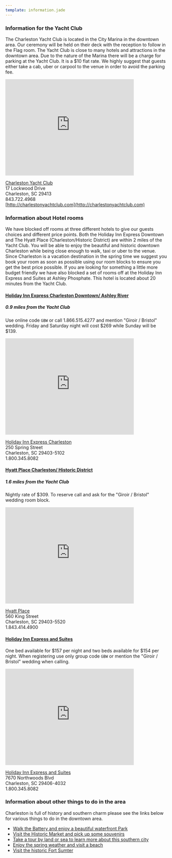 ```yaml
---
template: information.jade
---
```


### Information for the Yacht Club

The Charleston Yacht Club is located in the City Marina in the downtown area. Our ceremony will be held on their deck with the reception to follow in the Flag room. The Yacht Club is close to many hotels and attractions in the downtown area. Due to the nature of the Marina there will be a charge for parking at the Yacht Club. It is a $10 flat rate. We highly suggest that guests either take a cab, uber or carpool to the venue in order to avoid the parking fee.

<iframe src="https://www.google.com/maps/embed?pb=!1m18!1m12!1m3!1d3354.4674520363997!2d-79.9522506!3d32.7798626!2m3!1f0!2f0!3f0!3m2!1i1024!2i768!4f13.1!3m3!1m2!1s0x88fe7a3a7367e857%3A0xee7d456c89ee9f03!2sCharleston+Yacht+Club!5e0!3m2!1sen!2sus!4v1438754944645" width="400" height="300" frameborder="0" style="border:0" allowfullscreen></iframe>

[Charleston Yacht Club](http://charlestonyachtclub.com/)<br/>
17 Lockwood Drive<br/>
Charleston, SC 29413<br/>
843.722.4968<br/>
[http://charlestonyachtclub.com](http://charlestonyachtclub.com)

### Information about Hotel rooms

We have blocked off rooms at three different hotels to give our guests choices
and different price points. Both the Holiday Inn Express Downtown and The Hyatt
Place (Charleston/Historic District) are within 2 miles of the Yacht Club. You
will be able to enjoy the beautiful and historic downtown Charleston while being
close enough to walk, taxi or uber to the venue. Since Charleston is a vacation
destination in the spring time we suggest you book your room as soon as possible
using our room blocks to ensure you get the best price possible. If you are
looking for something a little more budget friendly we have also blocked a set
of rooms off at the Holiday Inn Express and Suites at Ashley Phosphate. This
hotel is located about 20 minutes from the Yacht Club.

#### [Holiday Inn Express Charleston Downtown/ Ashley River](http://www.hiexpress.com/redirect?path=hd&brandCode=ex&localeCode=en&regionCode=1&hotelCode=CHSLD&_PMID=99801505&GPC=GBW)
##### 0.9 miles from the Yacht Club

Use online code `GBW` or call 1.866.515.4277 and mention "Giroir / Bristol"
wedding. Friday and Saturday night will cost $269 while Sunday will be $139.

<iframe src="https://www.google.com/maps/embed?pb=!1m18!1m12!1m3!1d3354.203199545313!2d-79.95585189999996!3d32.78687100000001!2m3!1f0!2f0!3f0!3m2!1i1024!2i768!4f13.1!3m3!1m2!1s0x88fe7a36101cdd1f%3A0x2d89304d21ff2dc0!2sHoliday+Inn+Express+Charleston+Downtown-Ashley+River!5e0!3m2!1sen!2sus!4v1438755713231" width="400" height="300" frameborder="0" style="border:0" allowfullscreen></iframe>

[Holiday Inn Express Charleston](http://www.hiexpress.com/redirect?path=hd&brandCode=ex&localeCode=en&regionCode=1&hotelCode=CHSLD&_PMID=99801505&GPC=GBW)<br/>
250 Spring Street<br/>
Charleston, SC 29403-5102<br/>
1.800.345.8082

#### [Hyatt Place Charleston/ Historic District](http://charlestonhistoricdistrict.place.hyatt.com/en/hotel/home.html)
##### 1.6 miles from the Yacht Club

Nightly rate of $309. To reserve call and ask for the "Giroir / Bristol" wedding room block.

<iframe src="https://www.google.com/maps/embed?pb=!1m18!1m12!1m3!1d3353.978626178678!2d-79.94056299999998!3d32.792826!2m3!1f0!2f0!3f0!3m2!1i1024!2i768!4f13.1!3m3!1m2!1s0x88fe7a69ee34a4df%3A0x5c61993e677c0a45!2sHyatt+Place+Charleston%2FHistoric+District!5e0!3m2!1sen!2sus!4v1438755781295" width="400" height="300" frameborder="0" style="border:0" allowfullscreen></iframe>

[Hyatt Place](http://charlestonhistoricdistrict.place.hyatt.com/en/hotel/home.html)<br/>
560 King Street<br/>
Charleston, SC 29403-5520<br/>
1.843.414.4900

#### [Holiday Inn Express and Suites](www.hiexpress.com/chastni-26)

One bed available for $157 per night and two beds available for $154 per
night. When registering use only group code `GBW` or mention the "Giroir /
Bristol" wedding when calling.

<iframe src="https://www.google.com/maps/embed?pb=!1m18!1m12!1m3!1d3348.391108988285!2d-80.04585999999998!3d32.94068199999998!2m3!1f0!2f0!3f0!3m2!1i1024!2i768!4f13.1!3m3!1m2!1s0x88fe63d193182139%3A0x86f7f60e61f0e3e9!2sHoliday+Inn+Express+%26+Suites+Charleston-Ashley+Phosphate!5e0!3m2!1sen!2sus!4v1438755843345" width="400" height="300" frameborder="0" style="border:0" allowfullscreen></iframe>

[Holiday Inn Express and Suites](www.hiexpress.com/chastni-26)<br/>
7670 Northwoods Blvd<br/>
Charleston, SC 29406-4032<br/>
1.800.345.8082

### Information about other things to do in the area

Charleston is full of history and southern charm please see the links below for
various things to do in the downtown area.

* [Walk the Battery and enjoy a beautiful waterfront Park](http://www.charlestonparksconservancy.org/our_parks/view_park/white_point_garden)
* [Visit the Historic Market and pick up some souvenirs](http://www.charlestonparksconservancy.org/our_parks/view_park/white_point_garden)
* [Take a tour by land or sea to learn more about this southern city](http://www.charlestoncvb.com/visitors/tripplanner/what_to_see_do~3/tours~32/)
* [Enjoy the spring weather and visit a beach](http://www.charlestoncvb.com/visitors/tripplanner/what_to_see_do~3/charleston_beaches~119/)
* [Visit the historic Fort Sumter](http://www.nps.gov/fosu/index.htm)
